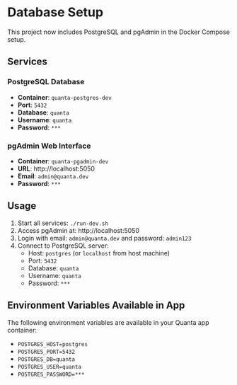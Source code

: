 # Database Setup

This project now includes PostgreSQL and pgAdmin in the Docker Compose setup.

## Services

### PostgreSQL Database
- **Container**: `quanta-postgres-dev`
- **Port**: `5432`
- **Database**: `quanta`
- **Username**: `quanta`
- **Password**: `***`

### pgAdmin Web Interface
- **Container**: `quanta-pgadmin-dev`
- **URL**: http://localhost:5050
- **Email**: `admin@quanta.dev`
- **Password**: `***`

## Usage

1. Start all services: `./run-dev.sh`
2. Access pgAdmin at: http://localhost:5050
3. Login with email: `admin@quanta.dev` and password: `admin123`
4. Connect to PostgreSQL server:
   - Host: `postgres` (or `localhost` from host machine)
   - Port: `5432`
   - Database: `quanta`
   - Username: `quanta`
   - Password: `***`

## Environment Variables Available in App

The following environment variables are available in your Quanta app container:
- `POSTGRES_HOST=postgres`
- `POSTGRES_PORT=5432`
- `POSTGRES_DB=quanta`
- `POSTGRES_USER=quanta`
- `POSTGRES_PASSWORD=***`

